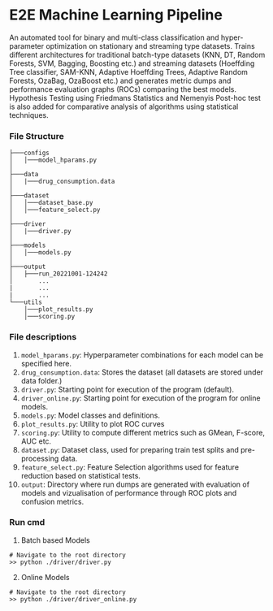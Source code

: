 # E2E Machine Learning Pipeline

An automated tool for binary and multi-class classification and hyper-parameter optimization on stationary and streaming type datasets. 
Trains different architectures for traditional batch-type datasets (KNN, DT, Random Forests, SVM, Bagging, Boosting etc.) and streaming datasets (Hoeffding Tree classifier, SAM-KNN, Adaptive Hoeffding Trees, Adaptive Random Forests, OzaBag, OzaBoost etc.) and generates metric dumps and performance evaluation graphs (ROCs) comparing the best models. Hypothesis Testing using Friedmans Statistics and Nemenyis Post-hoc test is also added for comparative analysis of algorithms using statistical techniques.


### File Structure
```
├───configs
│   │───model_hparams.py
│
├───data
│   |───drug_consumption.data
│
├───dataset
│   │───dataset_base.py
│   │───feature_select.py
│
├───driver
│   |───driver.py
│
├───models
│   │───models.py
│
├───output
│   ├───run_20221001-124242
│       ...
|       ...
|       ...
└───utils
    │───plot_results.py
    │───scoring.py
```

### File descriptions
1. `model_hparams.py`: Hyperparameter combinations for each model can be specified here.
2. `drug_consumption.data`: Stores the dataset (all datasets are stored under data folder.)
3. `driver.py`: Starting point for execution of the program (default).
4. `driver_online.py`: Starting point for execution of the program for online models.
5. `models.py`: Model classes and definitions.
6. `plot_results.py`: Utility to plot ROC curves
7. `scoring.py`: Utility to compute different metrics such as GMean, F-score, AUC etc.
8. `dataset.py`: Dataset class, used for preparing train test splits and pre-processing data.
9. `feature_select.py`: Feature Selection algorithms used for feature reduction based on statistical tests.
10. `output`: Directory where run dumps are generated with evaluation of models and vizualisation of performance through ROC plots and confusion metrics.

### Run cmd

1. Batch based Models
```
# Navigate to the root directory
>> python ./driver/driver.py
```

2. Online Models

```
# Navigate to the root directory
>> python ./driver/driver_online.py
```
